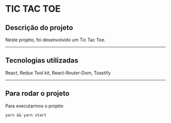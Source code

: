 # TIC TAC TOE

## Descrição do projeto
Neste projeto, foi desenvolvido um Tic Tac Toe.

---
## Tecnologias utilizadas
React, Redux Tool kit, React-Router-Dom, Toastify

---
## Para rodar o projeto

Para executarmos o projeto

```shell
yarn && yarn start
```



